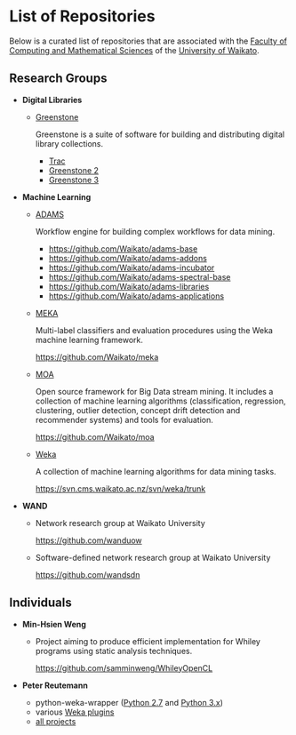 List of Repositories
====================

Below is a curated list of repositories that are associated with the
[Faculty of Computing and Mathematical Sciences](http://www.cms.waikato.ac.nz/) of the 
[University of Waikato](http://www.waikato.ac.nz/).

Research Groups
---------------

* **Digital Libraries**

  * [Greenstone](http://greenstone.org/)

    Greenstone is a suite of software for building and distributing digital
    library collections.

    * [Trac](http://trac.greenstone.org/)
    * [Greenstone 2](http://svn.greenstone.org/main/trunk/greenstone2)
    * [Greenstone 3](http://svn.greenstone.org/main/trunk/greenstone3)

* **Machine Learning**

  * [ADAMS](https://adams.cms.waikato.ac.nz/)

    Workflow engine for building complex workflows for data mining.

    * https://github.com/Waikato/adams-base
    * https://github.com/Waikato/adams-addons
    * https://github.com/Waikato/adams-incubator
    * https://github.com/Waikato/adams-spectral-base
    * https://github.com/Waikato/adams-libraries
    * https://github.com/Waikato/adams-applications

  * [MEKA](http://meka.sourceforge.net/)

    Multi-label classifiers and evaluation procedures using the Weka machine
    learning framework.

    https://github.com/Waikato/meka

  * [MOA](http://moa.cms.waikato.ac.nz/)

    Open source framework for Big Data stream mining. It includes a collection
    of machine learning algorithms (classification, regression, clustering,
    outlier detection, concept drift detection and recommender systems) and
    tools for evaluation.

    https://github.com/Waikato/moa

  * [Weka](http://www.cs.waikato.ac.nz/ml/weka/)

    A collection of machine learning algorithms for data mining tasks.

    https://svn.cms.waikato.ac.nz/svn/weka/trunk

* **WAND**

  * Network research group at Waikato University
  
    https://github.com/wanduow

  * Software-defined network research group at Waikato University

    https://github.com/wandsdn


Individuals
-----------

* **Min-Hsien Weng**

  * Project aiming to produce efficient implementation for Whiley programs using 
    static analysis techniques. 
  
    https://github.com/samminweng/WhileyOpenCL

* **Peter Reutemann**

  * python-weka-wrapper ([Python 2.7](https://github.com/fracpete/python-weka-wrapper) 
    and [Python 3.x](https://github.com/fracpete/python-weka-wrapper3))
  * various [Weka plugins](https://github.com/fracpete/projects#weka-plugins)
  * [all projects](https://github.com/fracpete/projects)

